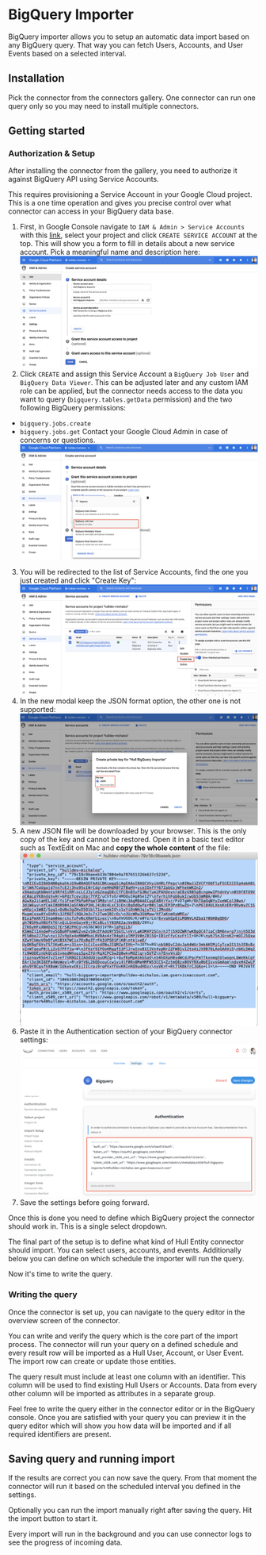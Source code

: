 # BigQuery Importer

BigQuery importer allows you to setup an automatic data import based on any BigQuery query. That way you can fetch Users, Accounts, and User Events based on a selected interval.

## Installation

Pick the connector from the connectors gallery. One connector can run one query only so you may need to install multiple connectors.

## Getting started

### Authorization & Setup

After installing the connector from the gallery, you need to authorize it against BigQuery API using Service Accounts.

This requires provisioning a Service Account in your Google Cloud project. This is a one time operation and gives you precise control over what connector can access in your BigQuery data base.

1. First, in Google Console navigate to `IAM & Admin > Service Accounts` with this [link](https://console.cloud.google.com/iam-admin/serviceaccounts), select your project and click `CREATE SERVICE ACCOUNT` at the top. This will show you a form to fill in details about a new service account. Pick a meaningful name and description here:
  ![Create Service Account Form](./docs/hull-bigquery-create-service-account-1.png)
2. Click `CREATE` and assign this Service Account a `BigQuery Job User` and `BigQuery Data Viewer`. This can be adjusted later and any custom IAM role can be applied, but the connector needs access to the data you want to query (`bigquery.tables.getData` permission) and the two following BigQuery permissions:
  - `bigquery.jobs.create`
  - `bigquery.jobs.get`
  Contact your Google Cloud Admin in case of concerns or questions.
  ![Create Service Account Form](./docs/hull-bigquery-create-service-account-2.png)
3. You will be redirected to the list of Service Accounts, find the one you just created and click "Create Key":
  ![Create Service Account Form](./docs/hull-bigquery-create-service-account-3.png)
4. In the new modal keep the JSON format option, the other one is not supported:
  ![Create Service Account Form](./docs/hull-bigquery-create-service-account-4.png)
5. A new JSON file will be downloaded by your browser. This is the only copy of the key and cannot be restored. Open it in a basic text editor such as TextEdit on Mac and **copy the whole content** of the file:
  ![Create Service Account Form](./docs/hull-bigquery-create-service-account-5.png)
6. Paste it in the Authentication section of your BigQuery connector settings:
  ![Create Service Account Form](./docs/hull-bigquery-create-service-account-6.png)
7. Save the settings before going forward.

Once this is done you need to define which BigQuery project the connector should work in. This is a single select dropdown.

The final part of the setup is to define what kind of Hull Entity connector should import. You can select users, accounts, and events. Additionally below you can define on which schedule the importer will run the query.

Now it's time to write the query.

### Writing the query

Once the connector is set up, you can navigate to the query editor in the overview screen of the connector.

You can write and verify the query which is the core part of the import process. The connector will run your query on a defined schedule and every result row will be imported as a Hull User, Account, or User Event. The import row can create or update those entities.

The query result must include at least one column with an identifier. This column will be used to find existing Hull Users or Accounts. Data from every other column will be imported as attributes in a separate group.

Feel free to write the query either in the connector editor or in the BigQuery console. Once you are satisfied with your query you can preview it in the query editor which will show you how data will be imported and if all required identifiers are present.

## Saving query and running import

If the results are correct you can now save the query.
From that moment the connector will run it based on the scheduled interval you defined in the settings.

Optionally you can run the import manually right after saving the query. Hit the import button to start it.

Every import will run in the background and you can use connector logs to see the progress of incoming data.
